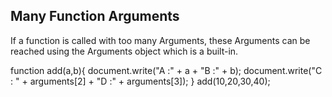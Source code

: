 Many Function Arguments
-------------------------
If a function is called with too many Arguments, these Arguments can be reached using the Arguments object which is a built-in.

function add(a,b){
    document.write("A :" + a + "B :" + b);
    document.write("C : " + arguments[2] + "D :" + arguments[3]);
}
add(10,20,30,40);